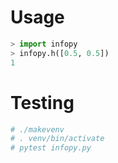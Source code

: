 # Usage

```python
> import infopy
> infopy.h([0.5, 0.5])
1
```

# Testing

```bash
# ./makevenv
# . venv/bin/activate
# pytest infopy.py
```
